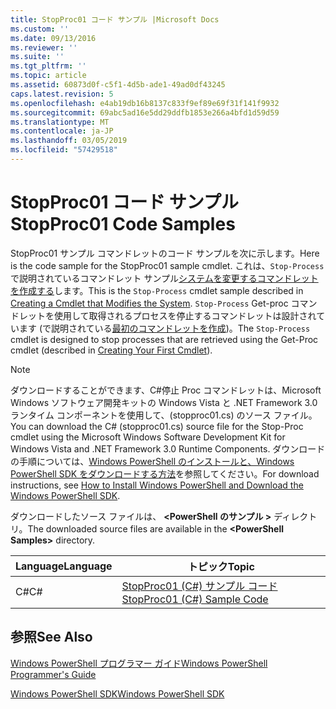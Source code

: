 ```yaml
---
title: StopProc01 コード サンプル |Microsoft Docs
ms.custom: ''
ms.date: 09/13/2016
ms.reviewer: ''
ms.suite: ''
ms.tgt_pltfrm: ''
ms.topic: article
ms.assetid: 60873d0f-c5f1-4d5b-ade1-49ad0df43245
caps.latest.revision: 5
ms.openlocfilehash: e4ab19db16b8137c833f9ef89e69f31f141f9932
ms.sourcegitcommit: 69abc5ad16e5dd29ddfb1853e266a4bfd1d59d59
ms.translationtype: MT
ms.contentlocale: ja-JP
ms.lasthandoff: 03/05/2019
ms.locfileid: "57429518"
---
```

# <a name="stopproc01-code-samples"></a><span data-ttu-id="30322-102">StopProc01 コード サンプル</span><span class="sxs-lookup"><span data-stu-id="30322-102">StopProc01 Code Samples</span></span>

<span data-ttu-id="30322-103">StopProc01 サンプル コマンドレットのコード サンプルを次に示します。</span><span class="sxs-lookup"><span data-stu-id="30322-103">Here is the code sample for the StopProc01 sample cmdlet.</span></span> <span data-ttu-id="30322-104">これは、`Stop-Process`で説明されているコマンドレット サンプル[システムを変更するコマンドレットを作成する](../cmdlet/creating-a-cmdlet-that-modifies-the-system.md)します。</span><span class="sxs-lookup"><span data-stu-id="30322-104">This is the `Stop-Process` cmdlet sample described in [Creating a Cmdlet that Modifies the System](../cmdlet/creating-a-cmdlet-that-modifies-the-system.md).</span></span> <span data-ttu-id="30322-105">`Stop-Process` Get-proc コマンドレットを使用して取得されるプロセスを停止するコマンドレットは設計されています (で説明されている[最初のコマンドレットを作成](../cmdlet/creating-a-cmdlet-without-parameters.md))。</span><span class="sxs-lookup"><span data-stu-id="30322-105">The `Stop-Process` cmdlet is designed to stop processes that are retrieved using the Get-Proc cmdlet (described in [Creating Your First Cmdlet](../cmdlet/creating-a-cmdlet-without-parameters.md)).</span></span>

> [!NOTE]
> <span data-ttu-id="30322-106">ダウンロードすることができます、C#停止 Proc コマンドレットは、Microsoft Windows ソフトウェア開発キットの Windows Vista と .NET Framework 3.0 ランタイム コンポーネントを使用して、(stopproc01.cs) のソース ファイル。</span><span class="sxs-lookup"><span data-stu-id="30322-106">You can download the C# (stopproc01.cs) source file for the Stop-Proc cmdlet using the Microsoft Windows Software Development Kit for Windows Vista and .NET Framework 3.0 Runtime Components.</span></span> <span data-ttu-id="30322-107">ダウンロードの手順については、[Windows PowerShell のインストールと、Windows PowerShell SDK をダウンロードする方法](/powershell/developer/installing-the-windows-powershell-sdk)を参照してください。</span><span class="sxs-lookup"><span data-stu-id="30322-107">For download instructions, see [How to Install Windows PowerShell and Download the Windows PowerShell SDK](/powershell/developer/installing-the-windows-powershell-sdk).</span></span>
>
> <span data-ttu-id="30322-108">ダウンロードしたソース ファイルは、  **\<PowerShell のサンプル >** ディレクトリ。</span><span class="sxs-lookup"><span data-stu-id="30322-108">The downloaded source files are available in the **\<PowerShell Samples>** directory.</span></span>

|<span data-ttu-id="30322-109">Language</span><span class="sxs-lookup"><span data-stu-id="30322-109">Language</span></span>|<span data-ttu-id="30322-110">トピック</span><span class="sxs-lookup"><span data-stu-id="30322-110">Topic</span></span>|
|--------------|-----------|
|<span data-ttu-id="30322-111">C#</span><span class="sxs-lookup"><span data-stu-id="30322-111">C#</span></span>|[<span data-ttu-id="30322-112">StopProc01 (C#) サンプル コード</span><span class="sxs-lookup"><span data-stu-id="30322-112">StopProc01 (C#) Sample Code</span></span>](./stopproc01-csharp-sample-code.md)|

## <a name="see-also"></a><span data-ttu-id="30322-113">参照</span><span class="sxs-lookup"><span data-stu-id="30322-113">See Also</span></span>

[<span data-ttu-id="30322-114">Windows PowerShell プログラマー ガイド</span><span class="sxs-lookup"><span data-stu-id="30322-114">Windows PowerShell Programmer's Guide</span></span>](./windows-powershell-programmer-s-guide.md)

[<span data-ttu-id="30322-115">Windows PowerShell SDK</span><span class="sxs-lookup"><span data-stu-id="30322-115">Windows PowerShell SDK</span></span>](../windows-powershell-reference.md)